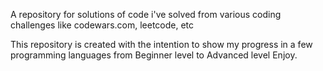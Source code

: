 A repository for solutions of code i've solved from various coding challenges like codewars.com, leetcode, etc

This repository is created with the intention to show my progress in a few programming languages from Beginner level to Advanced level
Enjoy.
